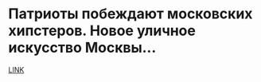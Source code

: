 # Патриоты побеждают московских хипстеров. Новое уличное искусство Москвы... 



[LINK](https://varlamov.ru/1478659.html)